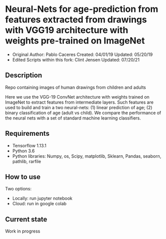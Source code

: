# Neural-Nets for age-prediction from features extracted from drawings with VGG19 architecture with weights pre-trained on ImageNet
- Original Author: Pablo Caceres Created: 04/01/19  Updated: 05/20/19
- Edited Scripts within this fork: Clint Jensen
Updated: 07/20/21  
## Description  
Repo containing images of human drawings from children and adults  

Here we use the VGG-19 ConvNet architecture with weights trained on ImageNet to extract features from intermediate layers. Such features are used to build and train a two neural-nets: (1) linear prediction of age; (2) binary classification of age (adult vs child). We compare the performance of the neural nets with a set of standard machine learning classifiers.

## Requirements
- Tensorflow 1.13.1  
- Python 3.6  
- Python libraries: Numpy, os, Scipy, matplotlib, Sklearn, Pandas, seaborn, pathlib, rarfile  

## How to use
Two options:  
- Locally: run jupyter notebook
- Cloud: run in google colab  

## Current state
Work in progress  
